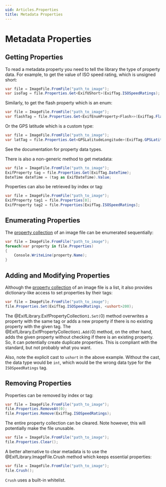 ```yaml
---
uid: Articles.Properties
title: Metadata Properties
---
```

# Metadata Properties #

## Getting Properties ##

To read a metadata property you need to tell the library the type of property data. For example, to get the value of ISO speed rating, which is unsigned short:
```cs
var file = ImageFile.FromFile("path_to_image");
var isoTag = file.Properties.Get<ExifUShort>(ExifTag.ISOSpeedRatings);
```

Similarly, to get the flash property which is an enum:
```cs
var file = ImageFile.FromFile("path_to_image");
var flashTag = file.Properties.Get<ExifEnumProperty<Flash>>(ExifTag.Flash);
```

Or the GPS latitude which is a custom type:
```cs
var file = ImageFile.FromFile("path_to_image");
var latTag = file.Properties.Get<GPSLatitudeLongitude>(ExifTag.GPSLatitude);
```

See the documentation for property data types.

There is also a non-generic method to get metadata:
```cs
var file = ImageFile.FromFile("path_to_image");
ExifProperty tag = file.Properties.Get(ExifTag.DateTime);
DateTime dateTime = (tag as ExifDateTime).Value;
```

Properties can also be retrieved by index or tag:
```cs
var file = ImageFile.FromFile("path_to_image");
ExifProperty tag1 = file.Properties[0];
ExifProperty tag2 = file.Properties[ExifTag.ISOSpeedRatings];
```

## Enumerating Properties ##

The [property collection](xref:ExifLibrary.ExifPropertyCollection`1) of an image file can be enumerated sequentially:
```cs
var file = ImageFile.FromFile("path_to_image");
foreach(var property in file.Properties)
{
    Console.WriteLine(property.Name);
}
```

## Adding and Modifying Properties ##

Although the [property collection](xref:ExifLibrary.ExifPropertyCollection`1) of an image file is a list, it also provides dictionary-like access to set properties by their tags:
```cs
var file = ImageFile.FromFile("path_to_image");
file.Properties.Set(ExifTag.ISOSpeedRatings, <ushort>200);
```
The @ExifLibrary.ExifPropertyCollection`1.Set(`0) method overwrites a property with the same tag or adds a new property if there is no existing property with the given tag. The @ExifLibrary.ExifPropertyCollection`1.Add(`0) method, on the other hand, adds the given property without checking if there is an existing property. So, it can potentially create duplicate properties. This is compliant with the standard, but not probably what you want.

Also, note the explicit cast to `ushort` in the above example. Without the cast, the data type would be `int`, which would be the wrong data type for the `ISOSpeedRatings` tag.

## Removing Properties ##

Properties can be removed by index or tag:
```cs
var file = ImageFile.FromFile("path_to_image");
file.Properties.RemoveAt(0);
file.Properties.Remove(ExifTag.ISOSpeedRatings);
```

The entire property collection can be cleared. Note however, this will potentially make the file unusable.
```cs
var file = ImageFile.FromFile("path_to_image");
file.Properties.Clear();
```

A better alternative to clear metadata is to use the @ExifLibrary.ImageFile.Crush method which keeps essential properties:
```cs
var file = ImageFile.FromFile("path_to_image");
file.Crush();
```
`Crush` uses a built-in whitelist.
